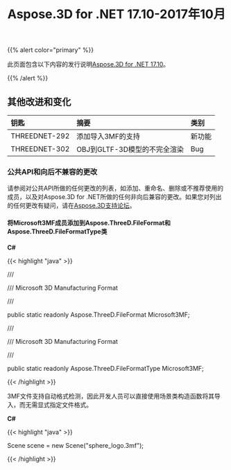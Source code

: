 ﻿---
title: Aspose.3D for .NET 17.10-2017年10月
type: docs
weight: 30
url: /zh/net/aspose-3d-for-net-17-10-october-2017/
---
{{% alert color="primary" %}} 

此页面包含以下内容的发行说明[Aspose.3D for .NET 17.10](https://www.nuget.org/packages/Aspose.3D/17.10.0)。

{{% /alert %}} 
## **其他改进和变化**

|**钥匙**|**摘要**|**类别**|
|:- |:- |:- |
|THREEDNET-292|添加导入3MF的支持|新功能|
|THREEDNET-302|OBJ到GLTF-3D模型的不完全渲染|Bug|
### **公共API和向后不兼容的更改**
请参阅对公共API所做的任何更改的列表，如添加、重命名、删除或不推荐使用的成员，以及对Aspose.3D for .NET所做的任何非向后兼容的更改。如果您对列出的任何更改有疑问，请在[Aspose.3D支持论坛](https://forum.aspose.com/c/3d/18)。
#### **将Microsoft3MF成员添加到Aspose.ThreeD.FileFormat和Aspose.ThreeD.FileFormatType类**
**C#**

{{< highlight "java" >}}

 /// <summary>

/// Microsoft 3D Manufacturing Format

/// </summary>

public static readonly Aspose.ThreeD.FileFormat Microsoft3MF;



/// <summary>

/// Microsoft 3D Manufacturing Format

/// </summary>

public static readonly Aspose.ThreeD.FileFormatType Microsoft3MF;

{{< /highlight >}}

3MF文件支持自动格式检测，因此开发人员可以直接使用场景类构造函数将其导入，而无需显式指定文件格式。

**C#**

{{< highlight "java" >}}

 Scene scene = new Scene("sphere_logo.3mf");

{{< /highlight >}}
